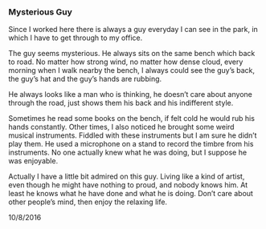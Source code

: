 ### Mysterious Guy
Since I worked here there is always a guy everyday I can see in the park, in which I have to get through to my office.

The guy seems mysterious. He always sits on the same bench which back to road. No matter how strong wind, no matter how dense cloud, every morning when I walk nearby the bench, I always could see the guy’s back, the guy’s hat and the guy’s hands are rubbing.

He always looks like a man who is thinking, he doesn’t care about anyone through the road, just shows them his back and his indifferent style.

Sometimes he read some books on the bench, if felt cold he would rub his hands constantly. Other times, I also noticed he brought some weird musical instruments. Fiddled with these instruments but I am sure he didn’t play them. He used a microphone on a stand to record the timbre from his instruments. No one actually knew what he was doing, but I suppose he was enjoyable.

Actually I have a little bit admired on this guy. Living like a kind of artist, even though he might have nothing to proud, and nobody knows him. At least he knows what he have done and what he is doing. Don’t care about other people’s mind, then enjoy the relaxing life.

10/8/2016

